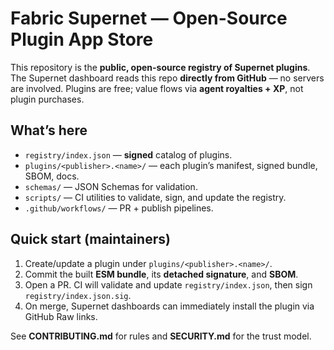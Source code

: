 # Fabric Supernet — Open-Source Plugin App Store

This repository is the **public, open-source registry of Supernet plugins**. The Supernet dashboard reads this repo **directly from GitHub** — no servers are involved. Plugins are free; value flows via **agent royalties + XP**, not plugin purchases.

## What’s here
- `registry/index.json` — **signed** catalog of plugins.
- `plugins/<publisher>.<name>/` — each plugin’s manifest, signed bundle, SBOM, docs.
- `schemas/` — JSON Schemas for validation.
- `scripts/` — CI utilities to validate, sign, and update the registry.
- `.github/workflows/` — PR + publish pipelines.

## Quick start (maintainers)
1. Create/update a plugin under `plugins/<publisher>.<name>/`.
2. Commit the built **ESM bundle**, its **detached signature**, and **SBOM**.
3. Open a PR. CI will validate and update `registry/index.json`, then sign `registry/index.json.sig`.
4. On merge, Supernet dashboards can immediately install the plugin via GitHub Raw links.

See **CONTRIBUTING.md** for rules and **SECURITY.md** for the trust model.
